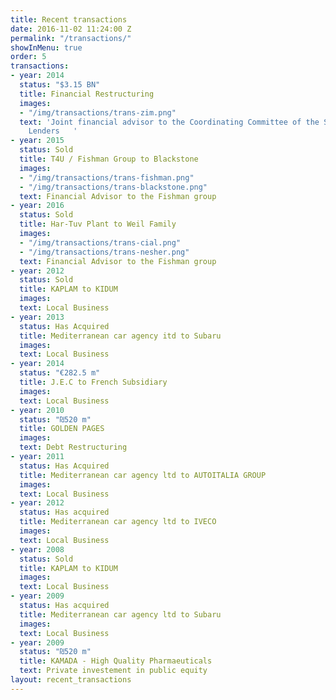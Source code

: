```yaml
---
title: Recent transactions
date: 2016-11-02 11:24:00 Z
permalink: "/transactions/"
showInMenu: true
order: 5
transactions:
- year: 2014
  status: "$3.15 BN"
  title: Financial Restructuring
  images:
  - "/img/transactions/trans-zim.png"
  text: 'Joint financial advisor to the Coordinating Committee of the Secured Vessel
    Lenders   '
- year: 2015
  status: Sold
  title: T4U / Fishman Group to Blackstone
  images:
  - "/img/transactions/trans-fishman.png"
  - "/img/transactions/trans-blackstone.png"
  text: Financial Advisor to the Fishman group
- year: 2016
  status: Sold
  title: Har-Tuv Plant to Weil Family
  images:
  - "/img/transactions/trans-cial.png"
  - "/img/transactions/trans-nesher.png"
  text: Financial Advisor to the Fishman group
- year: 2012
  status: Sold
  title: KAPLAM to KIDUM
  images: 
  text: Local Business
- year: 2013
  status: Has Acquired
  title: Mediterranean car agency itd to Subaru
  images: 
  text: Local Business
- year: 2014
  status: "€282.5 m"
  title: J.E.C to French Subsidiary
  images: 
  text: Local Business
- year: 2010
  status: "₪520 m"
  title: GOLDEN PAGES
  images: 
  text: Debt Restructuring
- year: 2011
  status: Has Acquired
  title: Mediterranean car agency ltd to AUTOITALIA GROUP
  images: 
  text: Local Business
- year: 2012
  status: Has acquired
  title: Mediterranean car agency ltd to IVECO
  images: 
  text: Local Business
- year: 2008
  status: Sold
  title: KAPLAM to KIDUM
  images: 
  text: Local Business
- year: 2009
  status: Has acquired
  title: Mediterranean car agency ltd to Subaru
  images: 
  text: Local Business
- year: 2009
  status: "₪520 m"
  title: KAMADA - High Quality Pharmaeuticals
  text: Private investement in public equity
layout: recent_transactions
---
```



